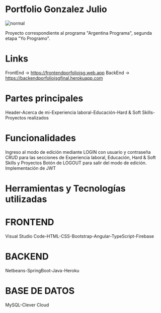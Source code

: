 # Portfolio Gonzalez Julio

![normal](https://user-images.githubusercontent.com/34406115/187593753-23c076a4-c4dd-46f6-9046-f0d62e826e2e.png)

Proyecto correspondiente al programa "Argentina Programa", segunda etapa "Yo Programo".

# Links
FrontEnd -> https://frontendporfoliojsg.web.app
BackEnd -> https://backendporfoliojsgfinal.herokuapp.com


# Partes principales
Header-Acerca de mi-Experiencia laboral-Educación-Hard & Soft Skills-Proyectos realizados

# Funcionalidades
Ingreso al modo de edición mediante LOGIN con usuario y contraseña
CRUD para las secciones de Experiencia laboral, Educación, Hard & Soft Skills y Proyectos
Botón de LOGOUT para salir del modo de edición.
Implementación de JWT

# Herramientas y Tecnologías utilizadas

# FRONTEND
Visual Studio Code-HTML-CSS-Bootstrap-Angular-TypeScript-Firebase

# BACKEND
Netbeans-SpringBoot-Java-Heroku

# BASE DE DATOS
MySQL-Clever Cloud
